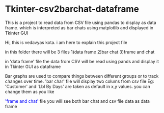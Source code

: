 # Tkinter-csv2barchat-dataframe
This is a project to read data from CSV file using pandas to display as data frame. which is interpreted as bar chats using matplotlib and displayed in Tkinter GUI 


Hi,
this is vedavyas kota. i am here to explain this project file

in this folder there will be 3 files 
1)data frame
2)bar chat
3)frame and chat



in 'data frame' file the data from CSV will be read using pands and display it in Tkinter GUI as dataframe

Bar graphs are used to compare things between different groups or to track changes over time. 
'bar char' file will display two colums from csv file Eg: 'Customer' and 'Lbl By Days' are taken as default in x,y values. you can change them as you like


<a style="color:blue;">'frame and chat'<a> file you will see both bar chat and csv file data as data frame


